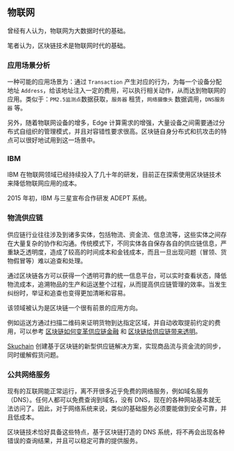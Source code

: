 ## 物联网
曾经有人认为，物联网为大数据时代的基础。

笔者认为，区块链技术是物联网时代的基础。

### 应用场景分析
一种可能的应用场景为：通过 `Transaction` 产生对应的行为，为每一个设备分配地址 `Address`，给该地址注入一定的费用，可以执行相关动作，从而达到物联网的应用。类似于：`PM2.5监测点`数据获取，`服务器` 租赁，`网络摄像头` 数据调用，`DNS服务器` 等。

另外，随着物联网设备的增多，Edge 计算需求的增强，大量设备之间需要通过分布式自组织的管理模式，并且对容错性要求很高。区块链自身分布式和抗攻击的特点可以很好地试用到这一场景中。

### IBM
IBM 在物联网领域已经持续投入了几十年的研发，目前正在探索使用区块链技术来降低物联网应用的成本。

2015 年初，IBM 与三星宣布合作研发 ADEPT 系统。

### 物流供应链
供应链行业往往涉及到诸多实体，包括物流、资金流、信息流等，这些实体之间存在大量复杂的协作和沟通。传统模式下，不同实体各自保存各自的供应链信息，严重缺乏透明度，造成了较高的时间成本和金钱成本，而且一旦出现问题（冒领、货物假冒等）难以追查和处理。

通过区块链各方可以获得一个透明可靠的统一信息平台，可以实时查看状态，降低物流成本，追溯物品的生产和运送整个过程，从而提高供应链管理的效率。当发生纠纷时，举证和追查也变得更加清晰和容易。

该领域被认为是区块链一个很有前景的应用方向。

例如运送方通过扫描二维码来证明货物到达指定区域，并自动收取提前约定的费用，可以参考 [区块链如何变革供应链金融](https://www.gtnews.com/articles/how-blockchain-can-transform-supply-chain-finance/) 和 [区块链给供应链带来透明](https://www.businessoffashion.com/community/voices/discussions/does-made-in-matter/op-ed-blockchain-can-bring-transparency-to-supply-chains)。

[Skuchain]() 创建基于区块链的新型供应链解决方案，实现商品流与资金流的同步，同时缓解假货问题。


### 公共网络服务
现有的互联网能正常运行，离不开很多近乎免费的网络服务，例如域名服务（DNS）。任何人都可以免费查询到域名，没有 DNS，现在的各种网站基本就无法访问了。因此，对于网络系统来说，类似的基础服务必须要能做到安全可靠，并且低成本。

区块链技术恰好具备这些特点，基于区块链打造的 DNS 系统，将不再会出现各种错误的查询结果，并且可以稳定可靠的提供服务。
